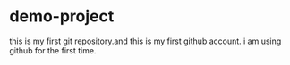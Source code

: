 # demo-project
this is my first git repository.and this is my first github account.
i am using github for the first time.
